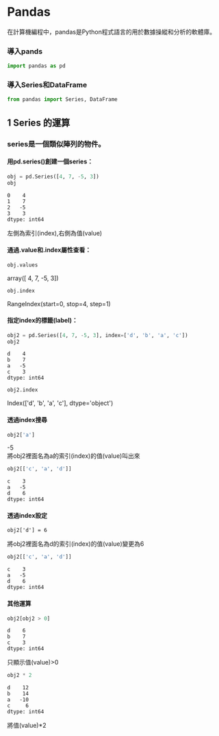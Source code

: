 
# Pandas
在計算機編程中，pandas是Python程式語言的用於數據操縱和分析的軟體庫。
### 導入pands
```python
import pandas as pd
```
### 導入Series和DataFrame
```python
from pandas import Series, DataFrame
```
## 1 Series 的運算
### series是一個類似陣列的物件。
#### 用pd.series()創建一個series： 
```python
obj = pd.Series([4, 7, -5, 3])
obj
```
```
0    4
1    7
2   -5
3    3
dtype: int64
```
左側為索引(index),右側為值(value)
#### 通過.value和.index屬性查看：
```python
obj.values
```
array([ 4,  7, -5,  3])
```python
obj.index
```
RangeIndex(start=0, stop=4, step=1)
#### 指定index的標籤(label)：
```python
obj2 = pd.Series([4, 7, -5, 3], index=['d', 'b', 'a', 'c'])
obj2
```
```
d    4
b    7
a   -5
c    3
dtype: int64
```
```python
obj2.index
```
Index(['d', 'b', 'a', 'c'], dtype='object')
#### 透過index搜尋
```python
obj2['a']
```
-5  
將obj2裡面名為a的索引(index)的值(value)叫出來  
```python
obj2[['c', 'a', 'd']]
```
```
c    3
a   -5
d    6
dtype: int64
```
#### 透過index設定
```pythoon
obj2['d'] = 6
```
將obj2裡面名為d的索引(index)的值(value)變更為6
```python
obj2[['c', 'a', 'd']]
```
```
c    3
a   -5
d    6
dtype: int64
```
#### 其他運算
```python
obj2[obj2 > 0]
```
```
d    6
b    7
c    3
dtype: int64
```
只顯示值(value)>0
```python
obj2 * 2
```
```
d    12
b    14
a   -10
c     6
dtype: int64
```
將值(value)*2
```python

```
```python

```
```python

```
```python

```











